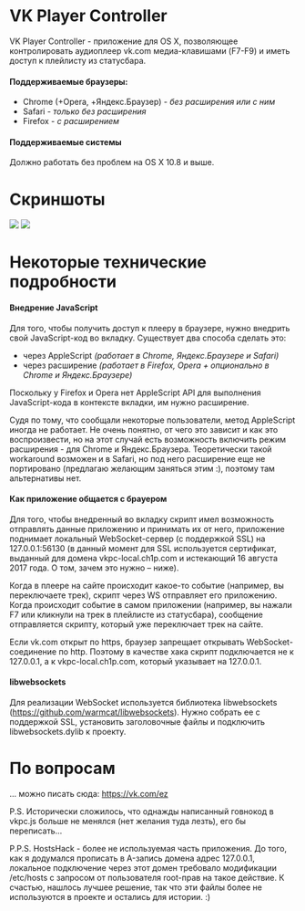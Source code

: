 # VK Player Controller
VK Player Controller - приложение для OS X, позволяющее контролировать аудиоплеер vk.com медиа-клавишами (F7-F9) и иметь доступ к плейлисту из статусбара.

#### Поддерживаемые браузеры:
* Chrome (+Opera, +Яндекс.Браузер) - *без расширения или с ним*
* Safari - *только без расширения*
* Firefox - *с расширением*

#### Поддерживаемые системы
Должно работать без проблем на OS X 10.8 и выше.

# Скриншоты
![](https://ch1p.com/vkpc/screenshots/dark_p.png) ![](https://ch1p.com/vkpc/screenshots/light_p.png) 

# Некоторые технические подробности
#### Внедрение JavaScript
Для того, чтобы получить доступ к плееру в браузере, нужно внедрить свой JavaScript-код во вкладку. Существует два способа сделать это:

* через AppleScript *(работает в Chrome, Яндекс.Браузере и Safari)*
* через расширение *(работает в Firefox, Opera + опционально в  Chrome и Яндекс.Браузере)*

Поскольку у Firefox и Opera нет AppleScript API для выполнения JavaScript-кода в контексте вкладки, им нужно расширение.

Судя по тому, что сообщали некоторые пользователи, метод AppleScript иногда не работает. Не очень понятно, от чего это зависит и как это воспроизвести, но на этот случай есть возможность включить режим расширения - для Chrome и Яндекс.Браузера.
Теоретически такой workaround возможен и в Safari, но под него расширение еще не портировано (предлагаю желающим заняться этим :), поэтому там альтернативы нет. 

#### Как приложение общается с брауером
Для того, чтобы внедренный во вкладку скрипт имел возможность отправлять данные приложению и принимать их от него, приложение поднимает локальный WebSocket-сервер (с поддержкой SSL) на 127.0.0.1:56130 (в данный момент для SSL используется сертификат, выданный для домена vkpc-local.ch1p.com и истекающий 16 августа 2017 года. О том, зачем это нужно – ниже).

Когда в плеере на сайте происходит какое-то событие (например, вы переключаете трек), скрипт через WS отправляет его приложению. Когда происходит событие в самом приложении (например, вы нажали F7 или кликнули на трек в плейлисте из статусбара), сообщение отправляется скрипту, который уже переключает трек на сайте.

Если vk.com открыт по https, браузер запрещает открывать WebSocket-соединение по http. Поэтому в качестве хака скрипт подключается не к 127.0.0.1, а к vkpc-local.ch1p.com, который указывает на 127.0.0.1.

#### libwebsockets
Для реализации WebSocket используется библиотека libwebsockets (https://github.com/warmcat/libwebsockets).
Нужно собрать ее с поддержкой SSL, установить заголовочные файлы и подключить libwebsockets.dylib к проекту.

# По вопросам
... можно писать сюда: https://vk.com/ez


P.S. Исторически сложилось, что однажды написанный говнокод в vkpc.js больше не менялся (нет желания туда лезть), его бы переписать...

P.P.S. HostsHack - более не используемая часть приложения. До того, как я додумался прописать в A-запись домена адрес 127.0.0.1, локальное подключение через этот домен требовало модификации /etc/hosts с запросом от пользователя root-прав на такое действие. К счастью, нашлось лучшее решение, так что эти файлы более не используются в проекте и остались для истории. :)
